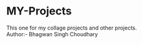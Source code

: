 # MY-Projects
This one for my collage projects and other projects.
<br>
 Author:- Bhagwan Singh Choudhary
